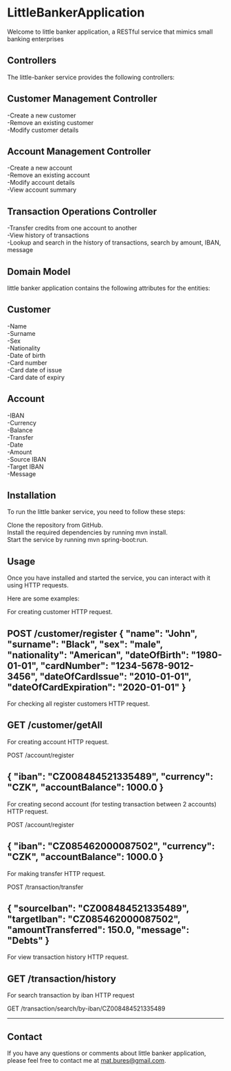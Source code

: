# LittleBankerApplication
Welcome to little banker application, a RESTful service that mimics small banking enterprises

## Controllers
The little-banker service provides the following controllers:

## Customer Management Controller
 -Create a new customer  
 -Remove an existing customer  
 -Modify customer details

## Account Management Controller
 -Create a new account  
 -Remove an existing account  
 -Modify account details  
 -View account summary  

## Transaction Operations Controller
 -Transfer credits from one account to another  
 -View history of transactions  
 -Lookup and search in the history of transactions, search by amount, IBAN, message  

## Domain Model
little banker application contains the following attributes for the entities:  

## Customer
 -Name  
 -Surname  
 -Sex  
 -Nationality  
 -Date of birth  
 -Card number  
 -Card date of issue  
 -Card date of expiry  

## Account
 -IBAN  
 -Currency  
 -Balance  
 -Transfer  
 -Date  
 -Amount  
 -Source IBAN  
 -Target IBAN  
 -Message  

## Installation
To run the little banker service, you need to follow these steps:

Clone the repository from GitHub.  
Install the required dependencies by running mvn install.  
Start the service by running mvn spring-boot:run.  

## Usage
Once you have installed and started the service, you can interact with it using HTTP requests.

Here are some examples:  

For creating customer HTTP request.  

POST /customer/register
{
    "name": "John",
    "surname": "Black",
    "sex": "male",
    "nationality": "American",
    "dateOfBirth": "1980-01-01",
    "cardNumber": "1234-5678-9012-3456",
    "dateOfCardIssue": "2010-01-01",
    "dateOfCardExpiration": "2020-01-01"
}
-------------------------------------------------
For checking all register customers HTTP request.

GET /customer/getAll
-------------------------------------------------

For creating account HTTP request.

POST /account/register

{
  "iban": "CZ008484521335489",
  "currency": "CZK",
  "accountBalance": 1000.0
}
--------------------------------------------------

For creating second account (for testing transaction between 2 accounts) HTTP request.

POST /account/register

{
  "iban": "CZ085462000087502",
  "currency": "CZK",
  "accountBalance": 1000.0
}
--------------------------------------------------

For making transfer HTTP request.

POST /transaction/transfer

{
"sourceIban": "CZ008484521335489",
"targetIban": "CZ085462000087502",
"amountTransferred": 150.0,
"message": "Debts"
}
----------------------------------------------------

For view transaction history HTTP request.

GET /transaction/history
-----------------------------------------------------

For search transaction by iban HTTP request

GET /transaction/search/by-iban/CZ008484521335489

------------------------------------------------------

## Contact
If you have any questions or comments about little banker application, please feel free to contact me at mat.bures@gmail.com.
